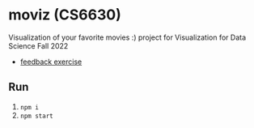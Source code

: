# moviz (CS6630)
Visualization of your favorite movies :) project for Visualization for Data Science Fall 2022

- [feedback exercise](feedback_exercise.md)

## Run
1. `npm i`
2. `npm start`
